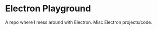 Electron Playground
===================

A repo where I mess around with Electron.
Misc Electron projects/code.
